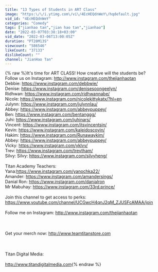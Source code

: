 ```yaml
---
title: "13 Types of Students in ART Class"
image: "https:\/\/i.ytimg.com\/vi\/4EcHEQdnWeY\/hqdefault.jpg"
vid_id: "4EcHEQdnWeY"
categories: "Comedy"
tags: ["jianhao tan","jian hao tan","jianhao"]
date: "2022-03-07T03:38:18+03:00"
vid_date: "2022-03-06T13:00:05Z"
duration: "PT20M13S"
viewcount: "586546"
likeCount: "37133"
dislikeCount: ""
channel: "JianHao Tan"
---
```

{% raw %}It's time for ART CLASS! How creative will the students be? <br />Follow us on Instagram: <a rel="nofollow" target="blank" href="http://www.instagram.com/thejianhaotan">http://www.instagram.com/thejianhaotan</a><br />Debbie: <a rel="nofollow" target="blank" href="https://www.instagram.com/debbwie/">https://www.instagram.com/debbwie/</a> <br />Denise: <a rel="nofollow" target="blank" href="https://www.instagram.com/denisesoongeelyn/">https://www.instagram.com/denisesoongeelyn/</a> <br />Ridhwan: <a rel="nofollow" target="blank" href="https://www.instagram.com/ridhwannabe/">https://www.instagram.com/ridhwannabe/</a> <br />Nicole: <a rel="nofollow" target="blank" href="https://www.instagram.com/nicolekittykatx/?hl=en">https://www.instagram.com/nicolekittykatx/?hl=en</a> <br />Julynn: <a rel="nofollow" target="blank" href="https://www.instagram.com/julynnlau/">https://www.instagram.com/julynnlau/</a> <br />Abbey: <a rel="nofollow" target="blank" href="https://www.instagram.com/abbeypuppey/">https://www.instagram.com/abbeypuppey/</a> <br />Ben: <a rel="nofollow" target="blank" href="https://www.instagram.com/bentanggg/">https://www.instagram.com/bentanggg/</a> <br />Juhi: <a rel="nofollow" target="blank" href="https://www.instagram.com/juhinars/">https://www.instagram.com/juhinars/</a> <br />Vincent: <a rel="nofollow" target="blank" href="https://www.instagram.com/itsvincentsin/">https://www.instagram.com/itsvincentsin/</a> <br />Kevin: <a rel="nofollow" target="blank" href="https://www.instagram.com/kaleidoscovin/">https://www.instagram.com/kaleidoscovin/</a>  <br />Hakim: <a rel="nofollow" target="blank" href="https://www.instagram.com/Runawaykim/">https://www.instagram.com/Runawaykim/</a> <br />Abbey: <a rel="nofollow" target="blank" href="https://www.instagram.com/abbeypuppey/">https://www.instagram.com/abbeypuppey/</a> <br />Vicky: <a rel="nofollow" target="blank" href="https://www.instagram.com/yklvv/">https://www.instagram.com/yklvv/</a> <br />Trev: <a rel="nofollow" target="blank" href="https://www.instagram.com/trevtham/">https://www.instagram.com/trevtham/</a> <br />Silvy: Silvy: <a rel="nofollow" target="blank" href="https://www.instagram.com/silvyheng/">https://www.instagram.com/silvyheng/</a> <br /><br />Titan Academy Teachers:<br />Yana:<a rel="nofollow" target="blank" href="https://www.instagram.com/yanochka22/">https://www.instagram.com/yanochka22/</a><br />Amander: <a rel="nofollow" target="blank" href="https://www.instagram.com/amandersings/">https://www.instagram.com/amandersings/</a> <br />Danial Ron: <a rel="nofollow" target="blank" href="https://www.instagram.com/danialron">https://www.instagram.com/danialron</a> <br />Mr Mabuhay: <a rel="nofollow" target="blank" href="https://www.instagram.com/33rd.prince/">https://www.instagram.com/33rd.prince/</a><br /><br />Join this channel to get access to perks:<br /><a rel="nofollow" target="blank" href="https://www.youtube.com/channel/UCGwcH4qnJ2qM_ZJUSFcAMAA/join">https://www.youtube.com/channel/UCGwcH4qnJ2qM_ZJUSFcAMAA/join</a><br /><br />Follow me on Instagram: <a rel="nofollow" target="blank" href="http://www.instagram.com/thejianhaotan">http://www.instagram.com/thejianhaotan</a><br /><br /><br /><br />Get your merch now: <a rel="nofollow" target="blank" href="http://www.teamtitanstore.com">http://www.teamtitanstore.com</a> <br /><br /><br /><br />Titan Digital Media: <br /><br /><a rel="nofollow" target="blank" href="http://www.titandigitalmedia.com">http://www.titandigitalmedia.com</a>{% endraw %}
